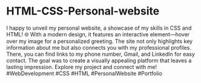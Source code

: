 # HTML-CSS-Personal-website
I happy to unveil my personal website, a showcase of my skills in CSS and HTML! 🌐 With a modern design, it features an interactive element—hover over my image for a personalized greeting. The site not only highlights key information about me but also connects you with my professional profiles. There, you can find links to my phone number, Gmail, and LinkedIn for easy contact. The goal was to create a visually appealing platform that leaves a lasting impression. Explore my project and connect with me! #WebDevelopment #CSS #HTML #PersonalWebsite #Portfolio
